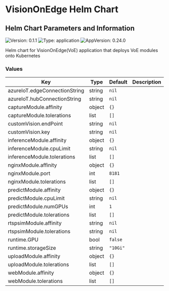 # VisionOnEdge Helm Chart

## Helm Chart Parameters and Information

![Version: 0.1.1](https://img.shields.io/badge/Version-0.1.1-informational?style=flat-square) ![Type: application](https://img.shields.io/badge/Type-application-informational?style=flat-square) ![AppVersion: 0.24.0](https://img.shields.io/badge/AppVersion-0.24.0-informational?style=flat-square)

Helm chart for VisionOnEdge(VoE) application that deploys VoE modules onto Kubernetes

### Values

| Key | Type | Default | Description |
|-----|------|---------|-------------|
| azureIoT.edgeConnectionString | string | `nil` |  |
| azureIoT.hubConnectionString | string | `nil` |  |
| captureModule.affinity | object | `{}` |  |
| captureModule.tolerations | list | `[]` |  |
| customVision.endPoint | string | `nil` |  |
| customVision.key | string | `nil` |  |
| inferenceModule.affinity | object | `{}` |  |
| inferenceModule.cpuLimit | string | `nil` |  |
| inferenceModule.tolerations | list | `[]` |  |
| nginxModule.affinity | object | `{}` |  |
| nginxModule.port | int | `8181` |  |
| nginxModule.tolerations | list | `[]` |  |
| predictModule.affinity | object | `{}` |  |
| predictModule.cpuLimit | string | `nil` |  |
| predictModule.numGPUs | int | `1` |  |
| predictModule.tolerations | list | `[]` |  |
| rtspsimModule.affinity | string | `nil` |  |
| rtspsimModule.tolerations | string | `nil` |  |
| runtime.GPU | bool | `false` |  |
| runtime.storageSize | string | `"10Gi"` |  |
| uploadModule.affinity | object | `{}` |  |
| uploadModule.tolerations | list | `[]` |  |
| webModule.affinity | object | `{}` |  |
| webModule.tolerations | list | `[]` |  |


